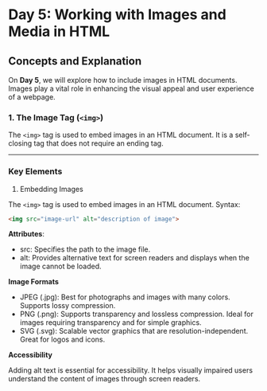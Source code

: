 # Day 5: Working with Images and Media in HTML

## Concepts and Explanation
On **Day 5**, we will explore how to include images in HTML documents. Images play a vital role in enhancing the visual appeal and user experience of a webpage.

### 1. The Image Tag (`<img>`)
The `<img>` tag is used to embed images in an HTML document. It is a self-closing tag that does not require an ending tag.

---
### Key Elements
1. Embedding Images

The `<img>` tag is used to embed images in an HTML document.
Syntax:
```html
<img src="image-url" alt="description of image">
```
**Attributes**:
- src: Specifies the path to the image file.
- alt: Provides alternative text for screen readers and displays when the image cannot be loaded.

**Image Formats**

- JPEG (.jpg): Best for photographs and images with many colors. Supports lossy compression.
- PNG (.png): Supports transparency and lossless compression. Ideal for images requiring transparency and for simple graphics.
- SVG (.svg): Scalable vector graphics that are resolution-independent. Great for logos and icons.

**Accessibility**

Adding alt text is essential for accessibility. It helps visually impaired users understand the content of images through screen readers.

